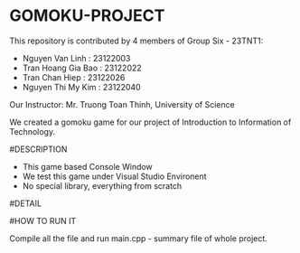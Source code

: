 # GOMOKU-PROJECT
This repository is contributed by 4 members of Group Six - 23TNT1:
- Nguyen Van Linh : 23122003
- Tran Hoang Gia Bao : 23122022
- Tran Chan Hiep : 23122026
- Nguyen Thi My Kim : 23122040

Our Instructor: Mr. Truong Toan Thinh, University of Science

We created a gomoku game for our project of Introduction to Information of Technology.

#DESCRIPTION
- This game based Console Window
- We test this game under Visual Studio Environent
- No special library, everything from scratch

#DETAIL

#HOW TO RUN IT 

Compile all the file and run main.cpp - summary file of whole project.


